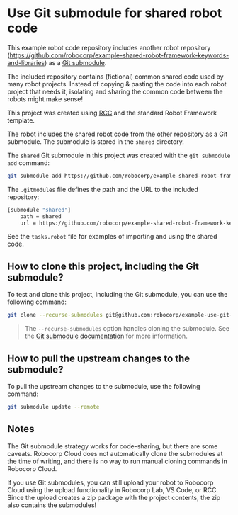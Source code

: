 # Use Git submodule for shared robot code

This example robot code repository includes another robot repository (https://github.com/robocorp/example-shared-robot-framework-keywords-and-libraries) as a [Git submodule](https://git-scm.com/book/en/v2/Git-Tools-Submodules).

The included repository contains (fictional) common shared code used by many robot projects. Instead of copying & pasting the code into each robot project that needs it, isolating and sharing the common code between the robots might make sense!

This project was created using [RCC](https://github.com/robocorp/rcc) and the standard Robot Framework template.

The robot includes the shared robot code from the other repository as a Git submodule. The submodule is stored in the `shared` directory.

The `shared` Git submodule in this project was created with the `git submodule add` command:

```bash
git submodule add https://github.com/robocorp/example-shared-robot-framework-keywords-and-libraries shared
```

The `.gitmodules` file defines the path and the URL to the included repository:

```bash
[submodule "shared"]
	path = shared
	url = https://github.com/robocorp/example-shared-robot-framework-keywords-and-libraries
```

See the `tasks.robot` file for examples of importing and using the shared code.

## How to clone this project, including the Git submodule?

To test and clone this project, including the Git submodule, you can use the following command:

```bash
git clone --recurse-submodules git@github.com:robocorp/example-use-git-submodule-for-shared-code.git
```

> The `--recurse-submodules` option handles cloning the submodule. See the [Git submodule documentation](https://git-scm.com/book/en/v2/Git-Tools-Submodules) for more information.

## How to pull the upstream changes to the submodule?

To pull the upstream changes to the submodule, use the following command:

```bash
git submodule update --remote
```

## Notes

The Git submodule strategy works for code-sharing, but there are some caveats. Robocorp Cloud does not automatically clone the submodules at the time of writing, and there is no way to run manual cloning commands in Robocorp Cloud.

If you use Git submodules, you can still upload your robot to Robocorp Cloud using the upload functionality in Robocorp Lab, VS Code, or RCC. Since the upload creates a zip package with the project contents, the zip also contains the submodules!
